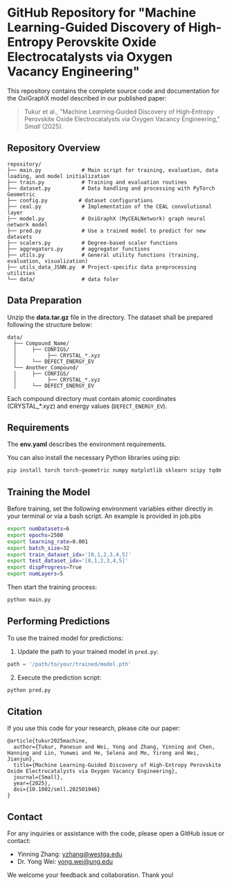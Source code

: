 # GitHub Repository for "Machine Learning-Guided Discovery of High-Entropy Perovskite Oxide Electrocatalysts via Oxygen Vacancy Engineering"

This repository contains the complete source code and documentation for the OxiGraphX model described in our published paper:

> Tukur et al., "Machine Learning‐Guided Discovery of High‐Entropy Perovskite Oxide Electrocatalysts via Oxygen Vacancy Engineering," *Small* (2025).

## Repository Overview

```
repository/
├── main.py             # Main script for training, evaluation, data loading, and model initialization
├── train.py            # Training and evaluation routines
├── dataset.py          # Data handling and processing with PyTorch Geometric
├── config.py          # dataset configurations
├── ceal.py             # Implementation of the CEAL convolutional layer
├── model.py            # OxiGraphX (MyCEALNetwork) graph neural network model
├── pred.py             # Use a trained model to predict for new datasets
├── scalers.py          # Degree-based scaler functions
├── aggregators.py      # aggregator functions
├── utils.py            # General utility functions (training, evaluation, visualization)
├── utils_data_JSNN.py  # Project-specific data preprocessing utilities
└── data/               # data foler
```

## Data Preparation

Unzip the **data.tar.gz** file in the directory. The dataset shall be prepared following the structure below:

```
data/
  ├── Compound_Name/
  │     ├── CONFIGS/
  │          ├── CRYSTAL_*.xyz
  │     └── DEFECT_ENERGY_EV
  └── Another_Compound/
  │     ├── CONFIGS/
  │          ├── CRYSTAL_*.xyz
  │     └── DEFECT_ENERGY_EV
```

Each compound directory must contain atomic coordinates (CRYSTAL_*.xyz) and energy values (`DEFECT_ENERGY_EV`).

## Requirements

The **env.yaml** describes the environment requirements.

You can also install the necessary Python libraries using pip:

```bash
pip install torch torch-geometric numpy matplotlib sklearn scipy tqdm
```


## Training the Model

Before training, set the following environment variables either directly in your terminal or via a bash script. An example is provided in job.pbs

```bash
export numDatasets=6
export epochs=2500
export learning_rate=0.001
export batch_size=32
export train_dataset_idx='[0,1,2,3,4,5]'
export test_dataset_idx='[0,1,2,3,4,5]'
export dispProgress=True
export numLayers=5
```

Then start the training process:

```bash
python main.py
```

## Performing Predictions

To use the trained model for predictions:

1. Update the path to your trained model in `pred.py`:

```python
path = '/path/to/your/trained/model.pth'
```

2. Execute the prediction script:

```bash
python pred.py
```

## Citation

If you use this code for your research, please cite our paper:

```
@article{tukur2025machine,
  author={Tukur, Panesun and Wei, Yong and Zhang, Yinning and Chen, Hanning and Lin, Yuewei and He, Selena and Mo, Yirong and Wei, Jianjun},
  title={Machine Learning‐Guided Discovery of High‐Entropy Perovskite Oxide Electrocatalysts via Oxygen Vacancy Engineering},
  journal={Small},
  year={2025},
  doi={10.1002/smll.202501946}
}
```

## Contact

For any inquiries or assistance with the code, please open a GitHub issue or contact:

* Yinning Zhang: [yzhang@westga.edu](mailto:yzhang@westga.edu)
* Dr. Yong Wei: [yong.wei@ung.edu](mailto:yong.wei@ung.edu)

We welcome your feedback and collaboration. Thank you!
